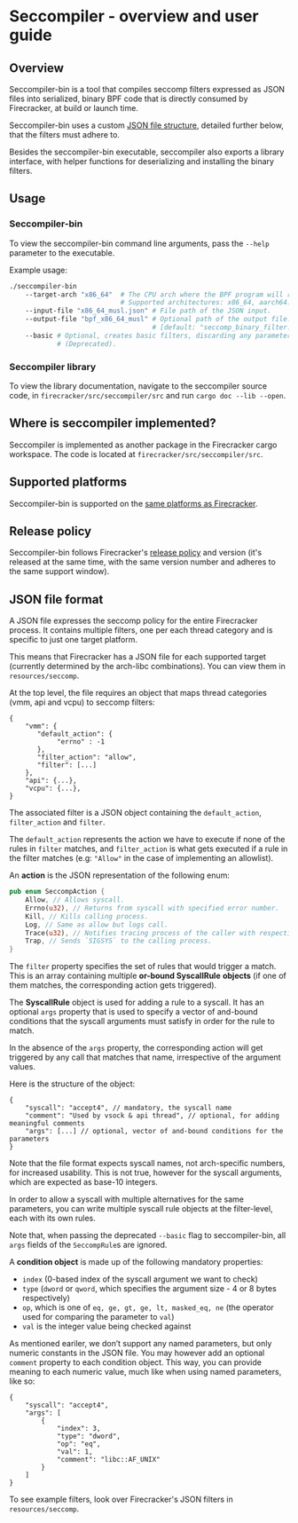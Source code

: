 # Seccompiler - overview and user guide

## Overview

Seccompiler-bin is a tool that compiles seccomp filters expressed as JSON files
into serialized, binary BPF code that is directly consumed by Firecracker,
at build or launch time.

Seccompiler-bin uses a custom [JSON file structure](#json-file-format),
detailed further below, that the filters must adhere to.

Besides the seccompiler-bin executable, seccompiler also exports a library
interface, with helper functions for deserializing and installing the binary
filters.

## Usage

### Seccompiler-bin

To view the seccompiler-bin command line arguments, pass the `--help` parameter
to the executable.

Example usage:

```bash
./seccompiler-bin
    --target-arch "x86_64"  # The CPU arch where the BPF program will run.
                            # Supported architectures: x86_64, aarch64.
    --input-file "x86_64_musl.json" # File path of the JSON input.
    --output-file "bpf_x86_64_musl" # Optional path of the output file.
                                    # [default: "seccomp_binary_filter.out"]
    --basic # Optional, creates basic filters, discarding any parameter checks.
            # (Deprecated).
```

### Seccompiler library

To view the library documentation, navigate to the seccompiler source code, in
`firecracker/src/seccompiler/src` and run `cargo doc --lib --open`.

## Where is seccompiler implemented?

Seccompiler is implemented as another package in the Firecracker cargo
workspace. The code is located at `firecracker/src/seccompiler/src`.

## Supported platforms

Seccompiler-bin is supported on the
[same platforms as Firecracker](../README.md#supported-platforms).

## Release policy

Seccompiler-bin follows Firecracker's [release policy](RELEASE_POLICY.md) and
version (it's released at the same time, with the same version number and
adheres to the same support window).

## JSON file format

A JSON file expresses the seccomp policy for the entire Firecracker process. It
contains multiple filters, one per each thread category and is specific to just
one target platform.

This means that Firecracker has a JSON file for each supported target
(currently determined by the arch-libc combinations). You can view them in
`resources/seccomp`.

At the top level, the file requires an object that maps thread categories
(vmm, api and vcpu) to seccomp filters:

```
{
    "vmm": {
       "default_action": {
            "errno" : -1
       },
       "filter_action": "allow",
       "filter": [...]
    },
    "api": {...},
    "vcpu": {...},
}
```

The associated filter is a JSON object containing the `default_action`,
`filter_action` and `filter`.

The `default_action` represents the action we have to execute if none of the
rules in `filter` matches, and `filter_action` is what gets executed if a rule
in the filter matches
(e.g: `"Allow"` in the case of implementing an allowlist).

An **action** is the JSON representation of the following enum:

```rust
pub enum SeccompAction {
    Allow, // Allows syscall.
    Errno(u32), // Returns from syscall with specified error number.
    Kill, // Kills calling process.
    Log, // Same as allow but logs call.
    Trace(u32), // Notifies tracing process of the caller with respective number.
    Trap, // Sends `SIGSYS` to the calling process.
}
```

The `filter` property specifies the set of rules that would trigger a match.
This is an array containing multiple **or-bound SyscallRule** **objects**
(if one of them matches, the corresponding action gets triggered).

The **SyscallRule** object is used for adding a rule to a syscall.
It has an optional `args` property that is used to specify a vector of
and-bound conditions that the syscall arguments must satisfy in order for the
rule to match.

In the absence of the `args` property, the corresponding action will get
triggered by any call that matches that name, irrespective of the argument
values.

Here is the structure of the object:

```
{
    "syscall": "accept4", // mandatory, the syscall name
    "comment": "Used by vsock & api thread", // optional, for adding meaningful comments
    "args": [...] // optional, vector of and-bound conditions for the parameters
}
```

Note that the file format expects syscall names, not arch-specific numbers, for
increased usability. This is not true, however for the syscall arguments, which
are expected as base-10 integers.

In order to allow a syscall with multiple alternatives for the same parameters,
you can write multiple syscall rule objects at the filter-level, each with its
own rules.

Note that, when passing the deprecated `--basic` flag to seccompiler-bin, all
`args` fields of the `SeccompRule`s are ignored.

A **condition object** is made up of the following mandatory properties:

- `index` (0-based index of the syscall argument we want to check)
- `type` (`dword` or `qword`, which specifies the argument size - 4 or 8
    bytes respectively)
- `op`, which is one of `eq, ge, gt, ge, lt, masked_eq, ne` (the operator used
    for comparing the parameter to `val`)
- `val` is the integer value being checked against

As mentioned eariler, we don’t support any named parameters, but only numeric
constants in the JSON file. You may however add an optional `comment` property
to each condition object. This way, you can provide meaning to each numeric
value, much like when using named parameters, like so:

```
{
    "syscall": "accept4",
    "args": [
        {
            "index": 3,
            "type": "dword",
            "op": "eq",
            "val": 1,
            "comment": "libc::AF_UNIX"
        }
    ]
}
```

To see example filters, look over Firecracker's JSON filters in
`resources/seccomp`.
